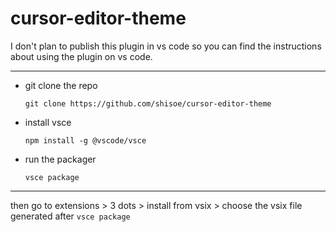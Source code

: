 # cursor-editor-theme

I don't plan to publish this plugin in vs code so you can find the instructions about using the plugin on vs code.

---
* git clone the repo
  ```
  git clone https://github.com/shisoe/cursor-editor-theme
  ```
* install vsce
  ```
  npm install -g @vscode/vsce
  ```
* run the packager
  ```
  vsce package
  ```
---
then go to extensions > 3 dots > install from vsix > choose the vsix file generated after ```vsce package```
